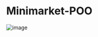 # Minimarket-POO
![image](https://github.com/user-attachments/assets/83eaabbc-e450-4aa5-85bc-81abacb5f861)

